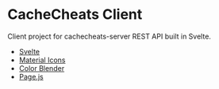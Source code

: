 # CacheCheats Client

Client project for cachecheats-server REST API built in Svelte.

- [Svelte](https://svelte.dev/)
- [Material Icons](https://fonts.google.com/icons?icon.style=Rounded&icon.query=map)
- [Color Blender](https://meyerweb.com/eric/tools/color-blend/)
- [Page.js](https://visionmedia.github.io/page.js/)

